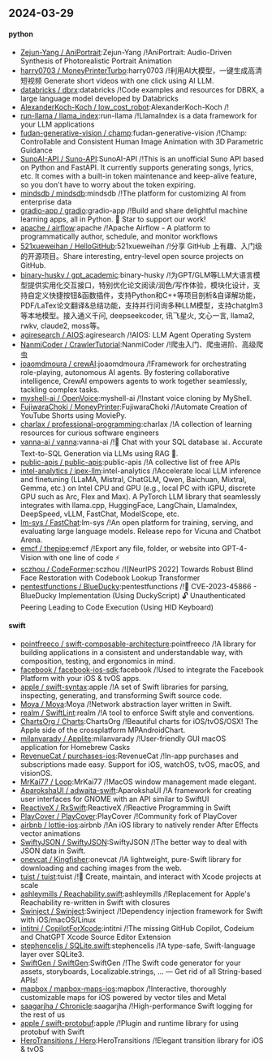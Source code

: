 ## 2024-03-29

#### python
* [Zejun-Yang / AniPortrait](https://github.com/Zejun-Yang/AniPortrait):Zejun-Yang /!AniPortrait: Audio-Driven Synthesis of Photorealistic Portrait Animation
* [harry0703 / MoneyPrinterTurbo](https://github.com/harry0703/MoneyPrinterTurbo):harry0703 /!利用AI大模型，一键生成高清短视频 Generate short videos with one click using AI LLM.
* [databricks / dbrx](https://github.com/databricks/dbrx):databricks /!Code examples and resources for DBRX, a large language model developed by Databricks
* [AlexanderKoch-Koch / low_cost_robot](https://github.com/AlexanderKoch-Koch/low_cost_robot):AlexanderKoch-Koch /!
* [run-llama / llama_index](https://github.com/run-llama/llama_index):run-llama /!LlamaIndex is a data framework for your LLM applications
* [fudan-generative-vision / champ](https://github.com/fudan-generative-vision/champ):fudan-generative-vision /!Champ: Controllable and Consistent Human Image Animation with 3D Parametric Guidance
* [SunoAI-API / Suno-API](https://github.com/SunoAI-API/Suno-API):SunoAI-API /!This is an unofficial Suno API based on Python and FastAPI. It currently supports generating songs, lyrics, etc. It comes with a built-in token maintenance and keep-alive feature, so you don't have to worry about the token expiring.
* [mindsdb / mindsdb](https://github.com/mindsdb/mindsdb):mindsdb /!The platform for customizing AI from enterprise data
* [gradio-app / gradio](https://github.com/gradio-app/gradio):gradio-app /!Build and share delightful machine learning apps, all in Python. 🌟 Star to support our work!
* [apache / airflow](https://github.com/apache/airflow):apache /!Apache Airflow - A platform to programmatically author, schedule, and monitor workflows
* [521xueweihan / HelloGitHub](https://github.com/521xueweihan/HelloGitHub):521xueweihan /!分享 GitHub 上有趣、入门级的开源项目。Share interesting, entry-level open source projects on GitHub.
* [binary-husky / gpt_academic](https://github.com/binary-husky/gpt_academic):binary-husky /!为GPT/GLM等LLM大语言模型提供实用化交互接口，特别优化论文阅读/润色/写作体验，模块化设计，支持自定义快捷按钮&函数插件，支持Python和C++等项目剖析&自译解功能，PDF/LaTex论文翻译&总结功能，支持并行问询多种LLM模型，支持chatglm3等本地模型。接入通义千问, deepseekcoder, 讯飞星火, 文心一言, llama2, rwkv, claude2, moss等。
* [agiresearch / AIOS](https://github.com/agiresearch/AIOS):agiresearch /!AIOS: LLM Agent Operating System
* [NanmiCoder / CrawlerTutorial](https://github.com/NanmiCoder/CrawlerTutorial):NanmiCoder /!爬虫入门、爬虫进阶、高级爬虫
* [joaomdmoura / crewAI](https://github.com/joaomdmoura/crewAI):joaomdmoura /!Framework for orchestrating role-playing, autonomous AI agents. By fostering collaborative intelligence, CrewAI empowers agents to work together seamlessly, tackling complex tasks.
* [myshell-ai / OpenVoice](https://github.com/myshell-ai/OpenVoice):myshell-ai /!Instant voice cloning by MyShell.
* [FujiwaraChoki / MoneyPrinter](https://github.com/FujiwaraChoki/MoneyPrinter):FujiwaraChoki /!Automate Creation of YouTube Shorts using MoviePy.
* [charlax / professional-programming](https://github.com/charlax/professional-programming):charlax /!A collection of learning resources for curious software engineers
* [vanna-ai / vanna](https://github.com/vanna-ai/vanna):vanna-ai /!🤖 Chat with your SQL database 📊. Accurate Text-to-SQL Generation via LLMs using RAG 🔄.
* [public-apis / public-apis](https://github.com/public-apis/public-apis):public-apis /!A collective list of free APIs
* [intel-analytics / ipex-llm](https://github.com/intel-analytics/ipex-llm):intel-analytics /!Accelerate local LLM inference and finetuning (LLaMA, Mistral, ChatGLM, Qwen, Baichuan, Mixtral, Gemma, etc.) on Intel CPU and GPU (e.g., local PC with iGPU, discrete GPU such as Arc, Flex and Max). A PyTorch LLM library that seamlessly integrates with llama.cpp, HuggingFace, LangChain, LlamaIndex, DeepSpeed, vLLM, FastChat, ModelScope, etc.
* [lm-sys / FastChat](https://github.com/lm-sys/FastChat):lm-sys /!An open platform for training, serving, and evaluating large language models. Release repo for Vicuna and Chatbot Arena.
* [emcf / thepipe](https://github.com/emcf/thepipe):emcf /!Export any file, folder, or website into GPT-4-Vision with one line of code ⚡
* [sczhou / CodeFormer](https://github.com/sczhou/CodeFormer):sczhou /![NeurIPS 2022] Towards Robust Blind Face Restoration with Codebook Lookup Transformer
* [pentestfunctions / BlueDucky](https://github.com/pentestfunctions/BlueDucky):pentestfunctions /!🚨 CVE-2023-45866 - BlueDucky Implementation (Using DuckyScript) 🔓 Unauthenticated Peering Leading to Code Execution (Using HID Keyboard)

#### swift
* [pointfreeco / swift-composable-architecture](https://github.com/pointfreeco/swift-composable-architecture):pointfreeco /!A library for building applications in a consistent and understandable way, with composition, testing, and ergonomics in mind.
* [facebook / facebook-ios-sdk](https://github.com/facebook/facebook-ios-sdk):facebook /!Used to integrate the Facebook Platform with your iOS & tvOS apps.
* [apple / swift-syntax](https://github.com/apple/swift-syntax):apple /!A set of Swift libraries for parsing, inspecting, generating, and transforming Swift source code.
* [Moya / Moya](https://github.com/Moya/Moya):Moya /!Network abstraction layer written in Swift.
* [realm / SwiftLint](https://github.com/realm/SwiftLint):realm /!A tool to enforce Swift style and conventions.
* [ChartsOrg / Charts](https://github.com/ChartsOrg/Charts):ChartsOrg /!Beautiful charts for iOS/tvOS/OSX! The Apple side of the crossplatform MPAndroidChart.
* [milanvarady / Applite](https://github.com/milanvarady/Applite):milanvarady /!User-friendly GUI macOS application for Homebrew Casks
* [RevenueCat / purchases-ios](https://github.com/RevenueCat/purchases-ios):RevenueCat /!In-app purchases and subscriptions made easy. Support for iOS, watchOS, tvOS, macOS, and visionOS.
* [MrKai77 / Loop](https://github.com/MrKai77/Loop):MrKai77 /!MacOS window management made elegant.
* [AparokshaUI / adwaita-swift](https://github.com/AparokshaUI/adwaita-swift):AparokshaUI /!A framework for creating user interfaces for GNOME with an API similar to SwiftUI
* [ReactiveX / RxSwift](https://github.com/ReactiveX/RxSwift):ReactiveX /!Reactive Programming in Swift
* [PlayCover / PlayCover](https://github.com/PlayCover/PlayCover):PlayCover /!Community fork of PlayCover
* [airbnb / lottie-ios](https://github.com/airbnb/lottie-ios):airbnb /!An iOS library to natively render After Effects vector animations
* [SwiftyJSON / SwiftyJSON](https://github.com/SwiftyJSON/SwiftyJSON):SwiftyJSON /!The better way to deal with JSON data in Swift.
* [onevcat / Kingfisher](https://github.com/onevcat/Kingfisher):onevcat /!A lightweight, pure-Swift library for downloading and caching images from the web.
* [tuist / tuist](https://github.com/tuist/tuist):tuist /!🚀 Create, maintain, and interact with Xcode projects at scale
* [ashleymills / Reachability.swift](https://github.com/ashleymills/Reachability.swift):ashleymills /!Replacement for Apple's Reachability re-written in Swift with closures
* [Swinject / Swinject](https://github.com/Swinject/Swinject):Swinject /!Dependency injection framework for Swift with iOS/macOS/Linux
* [intitni / CopilotForXcode](https://github.com/intitni/CopilotForXcode):intitni /!The missing GitHub Copilot, Codeium and ChatGPT Xcode Source Editor Extension
* [stephencelis / SQLite.swift](https://github.com/stephencelis/SQLite.swift):stephencelis /!A type-safe, Swift-language layer over SQLite3.
* [SwiftGen / SwiftGen](https://github.com/SwiftGen/SwiftGen):SwiftGen /!The Swift code generator for your assets, storyboards, Localizable.strings, … — Get rid of all String-based APIs!
* [mapbox / mapbox-maps-ios](https://github.com/mapbox/mapbox-maps-ios):mapbox /!Interactive, thoroughly customizable maps for iOS powered by vector tiles and Metal
* [saagarjha / Chronicle](https://github.com/saagarjha/Chronicle):saagarjha /!High-performance Swift logging for the rest of us
* [apple / swift-protobuf](https://github.com/apple/swift-protobuf):apple /!Plugin and runtime library for using protobuf with Swift
* [HeroTransitions / Hero](https://github.com/HeroTransitions/Hero):HeroTransitions /!Elegant transition library for iOS & tvOS
